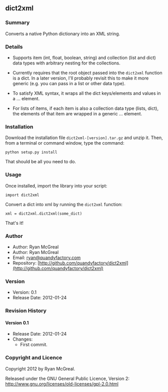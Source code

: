 ## dict2xml

### Summary

Converts a native Python dictionary into an XML string. 

### Details

* Supports item (int, float, boolean, string) and collection (list and dict) data types with arbitrary nesting for the collections.

* Currently requires that the root object passed into the `dict2xml` function is a dict. In a later version, I'll probably revisit this to make it more generic (e.g. you can pass in a list or other data type).

* To satisfy XML syntax, it wraps all the dict keys/elements and values in a <root> ... </root> element.

* For lists of items, if each item is also a collection data type (lists, dict), the elements of that item are wrapped in a generic <item> ... </item> element.

### Installation

Download the installation file `dict2xml-[version].tar.gz` and unzip it. Then, from a terminal or command window, type the command:

    python setup.py install
    
That should be all you need to do.

### Usage

Once installed, import the library into your script:

    import dict2xml

Convert a dict into xml by running the `dict2xml` function:

    xml = dict2xml.dict2xml(some_dict)

That's it!

### Author

* Author: Ryan McGreal
* Author: Ryan McGreal
* Email: [ryan@quandyfactory.com](mailto:ryan@quandyfactory.com)
* Repository: [http://github.com/quandyfactory/dict2xml](http://github.com/quandyfactory/dict2xml)

### Version

* Version: 0.1
* Release Date: 2012-01-24

### Revision History

#### Version 0.1

* Release Date: 2012-01-24
* Changes: 
    * First commit.

### Copyright and Licence

Copyright 2012 by Ryan McGreal. 

Released under the GNU General Public Licence, Version 2:  
<http://www.gnu.org/licenses/old-licenses/gpl-2.0.html>


